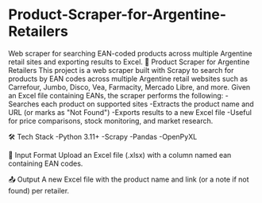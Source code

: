 # Product-Scraper-for-Argentine-Retailers
Web scraper for searching EAN-coded products across multiple Argentine retail sites and exporting results to Excel.
🛒 Product Scraper for Argentine Retailers
This project is a web scraper built with Scrapy to search for products by EAN codes across multiple Argentine retail websites such as Carrefour, Jumbo, Disco, Vea, Farmacity, Mercado Libre, and more.
Given an Excel file containing EANs, the scraper performs the following:
-Searches each product on supported sites
-Extracts the product name and URL (or marks as "Not Found")
-Exports results to a new Excel file
-Useful for price comparisons, stock monitoring, and market research.

🛠 Tech Stack
-Python 3.11+
-Scrapy
-Pandas
-OpenPyXL

📂 Input Format
Upload an Excel file (.xlsx) with a column named ean containing EAN codes.

📤 Output
A new Excel file with the product name and link (or a note if not found) per retailer.
